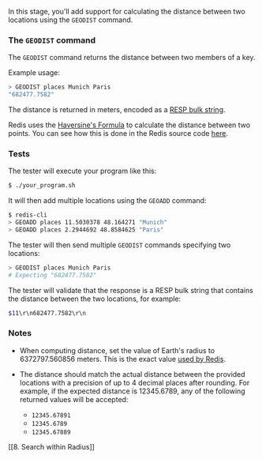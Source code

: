 In this stage, you'll add support for calculating the distance between two locations using the `GEODIST` command.

### The `GEODIST` command

The `GEODIST` command returns the distance between two members of a key.

Example usage:

```bash
> GEODIST places Munich Paris
"682477.7582"
```

The distance is returned in meters, encoded as a [RESP bulk string](https://redis.io/docs/latest/develop/reference/protocol-spec/#bulk-strings).

Redis uses the [Haversine's Formula](https://rosettacode.org/wiki/Haversine_formula) to calculate the distance between two points. You can see how this is done in the Redis source code [here](https://github.com/redis/redis/blob/4322cebc1764d433b3fce3b3a108252648bf59e7/src/geohash_helper.c#L228C1-L228C72).

### Tests

The tester will execute your program like this:

```bash
$ ./your_program.sh
```

It will then add multiple locations using the `GEOADD` command:

```bash
$ redis-cli
> GEOADD places 11.5030378 48.164271 "Munich"
> GEOADD places 2.2944692 48.8584625 "Paris"
```

The tester will then send multiple `GEODIST` commands specifying two locations:

```bash
> GEODIST places Munich Paris
# Expecting "682477.7582"
```

The tester will validate that the response is a RESP bulk string that contains the distance between the two locations, for example:

```bash
$11\r\n682477.7582\r\n
```

### Notes

- When computing distance, set the value of Earth's radius to 6372797.560856 meters. This is the exact value [used by Redis](https://github.com/redis/redis/blob/35aacdf80a0871c933047fc46655b98a73a9374e/src/geohash_helper.c#L52).
    
- The distance should match the actual distance between the provided locations with a precision of up to 4 decimal places after rounding. For example, if the expected distance is 12345.6789, any of the following returned values will be accepted:
    
    - `12345.67891`
    - `12345.6789`
    - `12345.67889`

[[8. Search within Radius]]